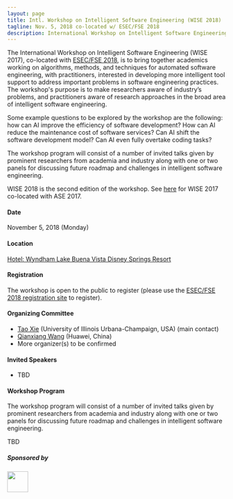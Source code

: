 ```yaml
---
layout: page
title: Intl. Workshop on Intelligent Software Engineering (WISE 2018)
tagline: Nov. 5, 2018 co-located w/ ESEC/FSE 2018
description: International Workshop on Intelligent Software Engineering (WISE 2018)
---
```


The International Workshop on Intelligent Software Engineering (WISE 2017), co-located with [ESEC/FSE 2018](https://conf.researchr.org/home/fse-2018), is to bring together academics working on algorithms, methods, and techniques for automated software engineering, with practitioners, interested in developing more intelligent tool support to address important problems in software engineering practices. The workshop's purpose is to make researchers aware of industry’s problems, and practitioners aware of research approaches in the broad area of intelligent software engineering. 

Some example questions to be explored by the workshop are the following: how can AI improve the efficiency of software development? How can AI reduce the maintenance cost of software services? Can AI shift the software development model? Can AI even fully overtake coding tasks?

The workshop program will consist of a number of invited talks given by prominent researchers from academia and industry along with one or two panels for discussing future roadmap and challenges in intelligent software engineering.

WISE 2018 is the second edition of the workshop. See [here](https://isofteng.github.io/wise2017/) for WISE 2017 co-located with ASE 2017.

#### Date

November 5, 2018 (Monday)

#### Location

[Hotel: Wyndham Lake Buena Vista Disney Springs Resort](https://2018.fseconference.org/venue/fse-2018-venue)

#### Registration

The workshop is open to the public to register (please use the [ESEC/FSE 2018 registration site](https://2018.fseconference.org/home) to register). 

#### Organizing Committee

- [Tao Xie](http://taoxie.cs.illinois.edu/) (University of Illinois Urbana-Champaign, USA) (main contact) 
- [Qianxiang Wang](http://sei.pku.edu.cn/~wqx/) (Huawei, China)
- More organizer(s) to be confirmed
 
#### Invited Speakers 

- TBD


#### Workshop Program

The workshop program will consist of a number of invited talks given by prominent researchers from academia and industry along with one or two panels for discussing future roadmap and challenges in intelligent software engineering.

TBD

##### Sponsored by

<img src="assets/images/huawei_logo.jpg" width="48">
